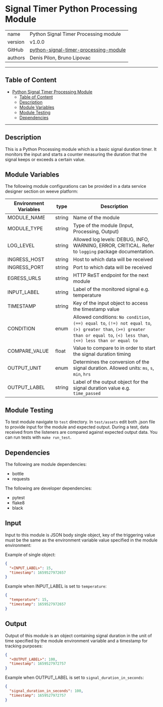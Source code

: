 # Signal Timer Python Processing Module

|              |                                                                  |
| ------------ | ---------------------------------------------------------------- |
| name         | Python Signal Timer Processing module                            |
| version      | v1.0.0                                                           |
| GitHub       | [python-signal-timer-processing-module](https://github.com/barrage/signal-timer) |
| authors      | Denis Pilon, Bruno Lipovac                                       |

***
## Table of Content

- [Python Signal Timer Processing Module](#python-signal-timer-processing-module)
  - [Table of Content](#table-of-content)
  - [Description](#description)
  - [Module Variables](#module-variables)
  - [Module Testing](#module-testing)
  - [Dependencies](#dependencies)
***

## Description 

This is a Python Processing module which is a basic signal duration timer. It monitors the input
and starts a counter measuring the duration that the signal keeps or exceeds a certain
value.

## Module Variables

The following module configurations can be provided in a data service designer section on weeve platform:

| Environment Variables | type   | Description                                       |
| --------------------- | ------ | ------------------------------------------------- |
| MODULE_NAME           | string | Name of the module                                |
| MODULE_TYPE           | string | Type of the module (Input, Processing, Output)    |
| LOG_LEVEL             | string | Allowed log levels: DEBUG, INFO, WARNING, ERROR, CRITICAL. Refer to `logging` package documentation. |
| INGRESS_HOST          | string | Host to which data will be received               |
| INGRESS_PORT          | string | Port to which data will be received               |
| EGRESS_URLS           | string | HTTP ReST endpoint for the next module            |
| INPUT_LABEL           | string | Label of the monitored signal e.g. temperature    |
| TIMESTAMP             | string | Key of the input object to access the timestamp value |
| CONDITION             | enum | Allowed conditions: `No condition`, `(==) equal to`, `(!=) not equal to`, `(>) greater than`, `(>=) greater than or equal to`, `(<) less than`, `(<=) less than or equal to` |
| COMPARE_VALUE         | float  | Value to compare to in order to start the signal duration timing
| OUTPUT_UNIT           | enum | Determines the conversion of the signal duration. Allowed units: `ms`, `s`, `min`, `hrs` |
| OUTPUT_LABEL          | string | Label of the output object for the signal duration value e.g. `time_passed` | 

## Module Testing

To test module navigate to `test` directory. In `test/assets` edit both .json file to provide input for the module and expected output. During a test, data received from the listeners are compared against expected output data. You can run tests with `make run_test`.

## Dependencies

The following are module dependencies:

* bottle
* requests

The following are developer dependencies:

* pytest
* flake8
* black

## Input

Input to this module is JSON body single object, key of the triggering value must be the same as the environment variable value specified in the module environment:

Example of single object:


```json
{
  "<INPUT_LABEL>": 15,
  "timestamp": 1659527972657
}
```

Example when INPUT_LABEL is set to `temperature`:

```json
{
  "temperature": 15,
  "timestamp": 1659527972657
}
```


## Output
Output of this module is an object containing signal duration in the unit of time specified by the module environment variable and a timestamp for tracking purposes:

```json
{
  "<OUTPUT_LABEL>": 100,
  "timestamp": 1659527972757
}
```

Example when OUTPUT_LABEL is set to `signal_duration_in_seconds`:

```json
{
  "signal_duration_in_seconds": 100,
  "timestamp": 1659527972757
}
```